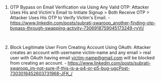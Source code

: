1. OTP Bypass on Email Verification via Using Any Valid OTP: Attacker Uses His and Victim's Email to Initiate Signup > Both Receive OTP > Attacker Uses His OTP to Verify Victim's Email.  - https://www.linkedin.com/posts/subrati-swaroop_another-finding-otp-bypass-through-swapping-activity-7306918759045173249-ryVi/
<br>

2. Block Legitimate User From Creating Account Using OAuth: Attacker creates an account with username victim-name and any email > real user with OAuth having email victim-name@gmail.com will be blocked from creating an account. - https://www.linkedin.com/posts/subrati-swaroop_im-not-sure-if-this-is-a-p4-or-p5-bug-ugcPost-7303016452603731968-JFK_/
<br>
